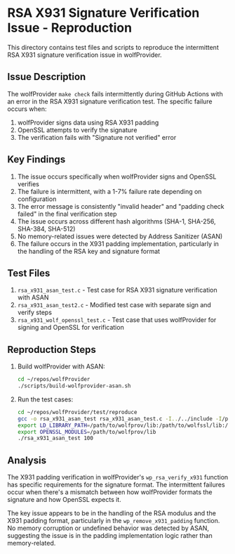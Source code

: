 # RSA X931 Signature Verification Issue - Reproduction

This directory contains test files and scripts to reproduce the intermittent RSA X931 signature verification issue in wolfProvider.

## Issue Description

The wolfProvider `make check` fails intermittently during GitHub Actions with an error in the RSA X931 signature verification test. The specific failure occurs when:

1. wolfProvider signs data using RSA X931 padding
2. OpenSSL attempts to verify the signature
3. The verification fails with "Signature not verified" error

## Key Findings

1. The issue occurs specifically when wolfProvider signs and OpenSSL verifies
2. The failure is intermittent, with a 1-7% failure rate depending on configuration
3. The error message is consistently "invalid header" and "padding check failed" in the final verification step
4. The issue occurs across different hash algorithms (SHA-1, SHA-256, SHA-384, SHA-512)
5. No memory-related issues were detected by Address Sanitizer (ASAN)
6. The failure occurs in the X931 padding implementation, particularly in the handling of the RSA key and signature format

## Test Files

1. `rsa_x931_asan_test.c` - Test case for RSA X931 signature verification with ASAN
2. `rsa_x931_asan_test2.c` - Modified test case with separate sign and verify steps
3. `rsa_x931_wolf_openssl_test.c` - Test case that uses wolfProvider for signing and OpenSSL for verification

## Reproduction Steps

1. Build wolfProvider with ASAN:
   ```bash
   cd ~/repos/wolfProvider
   ./scripts/build-wolfprovider-asan.sh
   ```

2. Run the test cases:
   ```bash
   cd ~/repos/wolfProvider/test/reproduce
   gcc -o rsa_x931_asan_test rsa_x931_asan_test.c -I../../include -I/path/to/openssl/include -L/path/to/openssl/lib -lcrypto -fsanitize=address -g -O1
   export LD_LIBRARY_PATH=/path/to/wolfprov/lib:/path/to/wolfssl/lib:/path/to/openssl/lib
   export OPENSSL_MODULES=/path/to/wolfprov/lib
   ./rsa_x931_asan_test 100
   ```

## Analysis

The X931 padding verification in wolfProvider's `wp_rsa_verify_x931` function has specific requirements for the signature format. The intermittent failures occur when there's a mismatch between how wolfProvider formats the signature and how OpenSSL expects it.

The key issue appears to be in the handling of the RSA modulus and the X931 padding format, particularly in the `wp_remove_x931_padding` function. No memory corruption or undefined behavior was detected by ASAN, suggesting the issue is in the padding implementation logic rather than memory-related.
